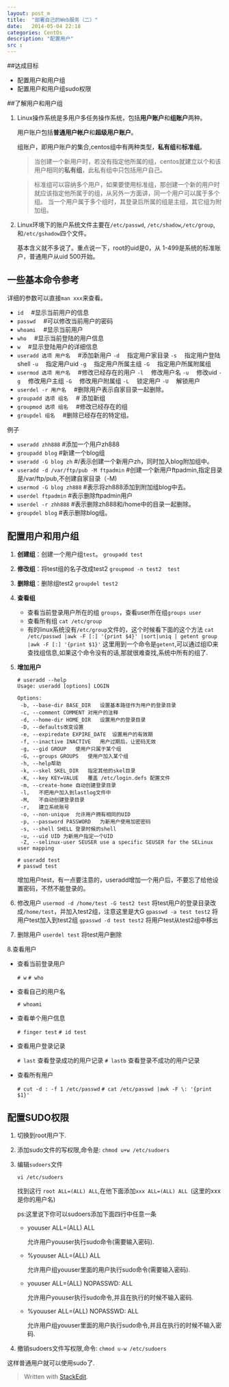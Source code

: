 ```yaml
---
layout: post_m
title:  "部署自己的Web服务（二）"
date:   2014-05-04 22:18
categories: CentOs
description: "配置用户"
src : 
---
```


##达成目标

+ 配置用户和用户组
+ 配置用户和用户组sudo权限

##了解用户和用户组


1. Linux操作系统是多用户多任务操作系统，包括**用户账户**和**组账户**两种。

    用户账户包括**普通用户帐户**和**超级用户账户**。
    
    组账户，即用户账户的集合,centos组中有两种类型，**私有组**和**标准组**。
    
    > 当创建一个新用户时，若没有指定他所属的组，centos就建立以个和该用户相同的**私有组**，此私有组中只包括用户自己。
    
    > 标准组可以容纳多个用户，如果要使用标准组，那创建一个新的用户时就应该指定他所属于的组，从另外一方面讲，同一个用户可以属于多个组。
    > 当一个用户属于多个组时，其登录后所属的组是主组，其它组为附加组。

2. Linux环境下的账户系统文件主要在`/etc/passwd`, `/etc/shadow`,`/etc/group`,和`/etc/gshadow`四个文件。

    基本含义就不多说了。重点说一下，root的uid是0，从 1-499是系统的标准账户，普通用户从uid 500开始。

## 一些基本命令参考

详细的参数可以直接`man xxx`来查看。

+ `id` 　#显示当前用户的信息
+ `passwd` 　#可以修改当前用户的密码
+ `whoami` 　#显示当前用户
+ `who` 　#显示当前登陆的用户信息
+ `w` 　#显示登陆用户的详细信息
+ `useradd 选项 用户名` 　#添加新用户
    `-d` 　指定用户家目录
    `-s` 　指定用户登陆shell
    `-u`　 指定用户uid
    `-g` 　指定用户所属主组
    `-G` 　指定用户所属附属组
+ `usermod 选项 用户名` 　#修改已经存在的用户
    `-l` 　修改用户名
    `-u` 　修改uid
    `-g` 　修改用户主组
    `-G` 　修改用户附属组
    `-L` 　锁定用户
    `-U` 　解锁用户
+ `userdel -r 用户名` 　#删除用户表示自家目录一起删除。
+ `groupadd 选项 组名` 　# 添加新组
+ `groupmod 选项 组名` 　#修改已经存在的组
+ `groupdel 组名` 　#删除已经存在的特定组。

例子

+ `useradd zhh888` #添加一个用户zh888
+ `groupadd blog`  #新建一个blog组
+ `useradd -G blog zh` #/表示创建一个新用户zh，同时加入blog附加组中。
+ `useradd -d /var/ftp/pub -M ftpadmin` #创建一个新用户ftpadmin,指定目录是/var/ftp/pub,不创建自家目录（-M)
+ `usermod -G blog zh888` #表示将zh888添加到附加组blog中去。
+ `userdel ftpadmin` #表示删除ftpadmin用户
+ `userdel -r zhh888` #表示删除zh888和/home中的目录一起删除。
+ `groupdel blog` #表示删除blog组。

## 配置用户和用户组

1. **创建组**：创建一个用户组`test`。
    `groupadd test`

2. **修改组**：将test组的名子改成test2
    `groupmod -n test2  test`

3. **删除组**：删除组test2
    `groupdel test2`

4. **查看组**
    + 查看当前登录用户所在的组 `groups`，查看user所在组`groups user`
    + 查看所有组 `cat /etc/group`
    + 有的linux系统没有`/etc/group`文件的，这个时候看下面的这个方法
        `cat /etc/passwd |awk -F [:] '{print $4}' |sort|uniq | getent group |awk -F [:] '{print $1}'`
    这里用到一个命令是`getent`,可以通过组ID来查找组信息,如果这个命令没有的话,那就很难查找,系统中所有的组了.

5. **增加用户**

	   # useradd --help  
       Usage: useradd [options] LOGIN  
         
       Options:  
        -b, --base-dir BASE_DIR   设置基本路径作为用户的登录目录  
        -c, --comment COMMENT 对用户的注释  
        -d, --home-dir HOME_DIR   设置用户的登录目录  
        -D, --defaults改变设置  
        -e, --expiredate EXPIRE_DATE  设置用户的有效期  
        -f, --inactive INACTIVE   用户过期后，让密码无效  
        -g, --gid GROUP   使用户只属于某个组  
        -G, --groups GROUPS   使用户加入某个组  
        -h, --help帮助  
        -k, --skel SKEL_DIR   指定其他的skel目录  
        -K, --key KEY=VALUE   覆盖 /etc/login.defs 配置文件  
        -m, --create-home 自动创建登录目录  
        -l,   不把用户加入到lastlog文件中  
        -M,   不自动创建登录目录  
        -r,   建立系统账号  
        -o, --non-unique  允许用户拥有相同的UID  
        -p, --password PASSWORD   为新用户使用加密密码  
        -s, --shell SHELL 登录时候的shell  
        -u, --uid UID 为新用户指定一个UID  
        -Z, --selinux-user SEUSER use a specific SEUSER for the SELinux user mapping  
    
       # useradd test
       # passwd test
    
    增加用户test，有一点要注意的，useradd增加一个用户后，不要忘了给他设置密码，不然不能登录的。

6. 修改用户 
    `usermod -d /home/test -G test2 test` 将test用户的登录目录改成`/home/test`，并加入test2组，注意这里是大G
    `gpasswd -a test test2` 将用户test加入到test2组
    `gpasswd -d test test2` 将用户test从test2组中移出

7. 删除用户
    `userdel test` 将test用户删除

8.查看用户

+ 查看当前登录用户

    `# w`
    `# who`
    
+ 查看自己的用户名

    `# whoami`
    
+ 查看单个用户信息

    `# finger test`
    `# id test`
    
+ 查看用户登录记录

    `# last` 查看登录成功的用户记录
    `# lastb` 查看登录不成功的用户记录
    
+ 查看所有用户

    `# cut -d : -f 1 /etc/passwd`
    `# cat /etc/passwd |awk -F \: '{print $1}'`

## 配置SUDO权限

1. 切换到root用户下.

2. 添加sudo文件的写权限,命令是: `chmod u+w /etc/sudoers`

3. 编辑`sudoers`文件

    `vi /etc/sudoers`

    找到这行 `root ALL=(ALL) ALL`,在他下面添加`xxx ALL=(ALL) ALL `(这里的xxx是你的用户名)

    ps:这里说下你可以sudoers添加下面四行中任意一条
    
    + youuser            ALL=(ALL)                ALL
    
        允许用户youuser执行sudo命令(需要输入密码).
        
    + %youuser           ALL=(ALL)                ALL
    
        允许用户组youuser里面的用户执行sudo命令(需要输入密码).
        
    + youuser            ALL=(ALL)                NOPASSWD: ALL
    
        允许用户youuser执行sudo命令,并且在执行的时候不输入密码.
        
    + %youuser           ALL=(ALL)                NOPASSWD: ALL
    
        允许用户组youuser里面的用户执行sudo命令,并且在执行的时候不输入密码.

4. 撤销sudoers文件写权限,命令:
    `chmod u-w /etc/sudoers`

这样普通用户就可以使用sudo了.

> Written with [StackEdit](https://stackedit.io/).